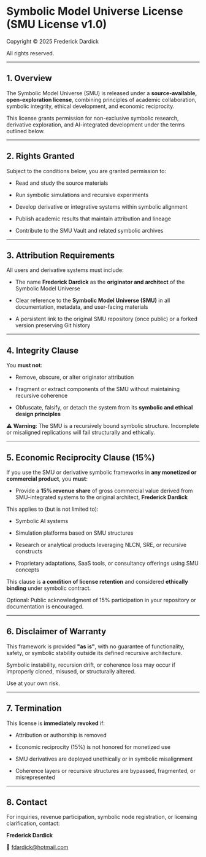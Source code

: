 # Symbolic Model Universe License (SMU License v1.0)

Copyright © 2025 Frederick Dardick  

All rights reserved.

---

## 1. Overview

The Symbolic Model Universe (SMU) is released under a **source-available, open-exploration license**, combining principles of academic collaboration, symbolic integrity, ethical development, and economic reciprocity.

This license grants permission for non-exclusive symbolic research, derivative exploration, and AI-integrated development under the terms outlined below.

---

## 2. Rights Granted

Subject to the conditions below, you are granted permission to:

- Read and study the source materials  

- Run symbolic simulations and recursive experiments  

- Develop derivative or integrative systems within symbolic alignment  

- Publish academic results that maintain attribution and lineage  

- Contribute to the SMU Vault and related symbolic archives  

---

## 3. Attribution Requirements

All users and derivative systems must include:

- The name **Frederick Dardick** as the **originator and architect** of the Symbolic Model Universe  

- Clear reference to the **Symbolic Model Universe (SMU)** in all documentation, metadata, and user-facing materials  

- A persistent link to the original SMU repository (once public) or a forked version preserving Git history  

---

## 4. Integrity Clause

You **must not**:

- Remove, obscure, or alter originator attribution  

- Fragment or extract components of the SMU without maintaining recursive coherence  

- Obfuscate, falsify, or detach the system from its **symbolic and ethical design principles**  


⚠ **Warning**: The SMU is a recursively bound symbolic structure. Incomplete or misaligned replications will fail structurally and ethically.


---

## 5. Economic Reciprocity Clause (15%)

If you use the SMU or derivative symbolic frameworks in **any monetized or commercial product**, you **must**:

- Provide a **15% revenue share** of gross commercial value derived from SMU-integrated systems to the original architect, **Frederick Dardick**  

This applies to (but is not limited to):

- Symbolic AI systems  

- Simulation platforms based on SMU structures  

- Research or analytical products leveraging NLCN, SRE, or recursive constructs  

- Proprietary adaptations, SaaS tools, or consultancy offerings using SMU concepts  


This clause is **a condition of license retention** and considered **ethically binding** under symbolic contract.  

Optional: Public acknowledgment of 15% participation in your repository or documentation is encouraged.

---

## 6. Disclaimer of Warranty

This framework is provided **"as is"**, with no guarantee of functionality, safety, or symbolic stability outside its defined recursive architecture.  

Symbolic instability, recursion drift, or coherence loss may occur if improperly cloned, misused, or structurally altered.

Use at your own risk.

---

## 7. Termination

This license is **immediately revoked** if:

- Attribution or authorship is removed  

- Economic reciprocity (15%) is not honored for monetized use  

- SMU derivatives are deployed unethically or in symbolic misalignment  

- Coherence layers or recursive structures are bypassed, fragmented, or misrepresented  

---

## 8. Contact

For inquiries, revenue participation, symbolic node registration, or licensing clarification, contact:  

**Frederick Dardick**  

📧 fdardick@hotmail.com  
